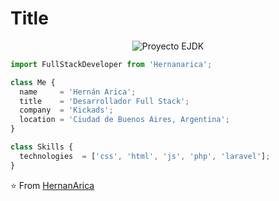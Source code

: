 # Title

<p align="center">
  <img src=""  alt="Proyecto EJDK"/>
</p>

```js
import FullStackDeveloper from 'Hernanarica';

class Me {
  name     = 'Hernán Arica';
  title    = 'Desarrollador Full Stack';
  company  = 'Kickads';
  location = 'Ciudad de Buenos Aires, Argentina';
}

class Skills {
  technologies  = ['css', 'html', 'js', 'php', 'laravel'];
}
```

⭐️ From [HernanArica](https://github.com/Hernanarica)